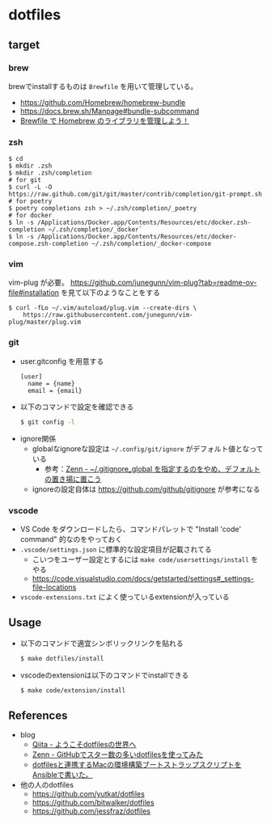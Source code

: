 # dotfiles

## target

### brew

brewでinstallするものは `Brewfile` を用いて管理している。

* https://github.com/Homebrew/homebrew-bundle
* https://docs.brew.sh/Manpage#bundle-subcommand
* [Brewfile で Homebrew のライブラリを管理しよう！]( https://kakakakakku.hatenablog.com/entry/2020/09/17/124653 )

### zsh

```
$ cd
$ mkdir .zsh
$ mkdir .zsh/completion
# for git
$ curl -L -O https://raw.github.com/git/git/master/contrib/completion/git-prompt.sh
# for poetry
$ poetry completions zsh > ~/.zsh/completion/_poetry 
# for docker
$ ln -s /Applications/Docker.app/Contents/Resources/etc/docker.zsh-completion ~/.zsh/completion/_docker`
$ ln -s /Applications/Docker.app/Contents/Resources/etc/docker-compose.zsh-completion ~/.zsh/completion/_docker-compose
```

### vim

vim-plug が必要。 https://github.com/junegunn/vim-plug?tab=readme-ov-file#installation を見て以下のようなことをする
```
$ curl -fLo ~/.vim/autoload/plug.vim --create-dirs \
    https://raw.githubusercontent.com/junegunn/vim-plug/master/plug.vim
```

### git

* user.gitconfig を用意する
  ```
  [user]
    name = {name}
    email = {email}
  ```
* 以下のコマンドで設定を確認できる
  ```bash
  $ git config -l
  ```
* ignore関係
  * globalなignoreな設定は `~/.config/git/ignore` がデフォルト値となっている
    * 参考：[Zenn - ~/.gitignore_global を指定するのをやめ、デフォルトの置き場に置こう]( https://zenn.dev/qnighy/articles/1a756f2857dc20 )
  * ignoreの設定自体は https://github.com/github/gitignore が参考になる

### vscode

* VS Code をダウンロードしたら、コマンドパレットで "Install 'code' command" 的なのをやっておく
* `.vscode/settings.json` に標準的な設定項目が記載されてる
  * こいつをユーザー設定とするには `make code/usersettings/install` をやる
  * https://code.visualstudio.com/docs/getstarted/settings#_settings-file-locations
* `vscode-extensions.txt` によく使っているextensionが入っている

## Usage

* 以下のコマンドで適宜シンボリックリンクを貼れる
  ```bash
  $ make dotfiles/install
  ```
* vscodeのextensionは以下のコマンドでinstallできる
  ```bash
  $ make code/extension/install
  ```

## References

* blog
  * [Qiita - ようこそdotfilesの世界へ]( https://qiita.com/yutkat/items/c6c7584d9795799ee164 )
  * [Zenn - GitHubでスター数の多いdotfilesを使ってみた]( https://zenn.dev/yutakatay/articles/try-dotfiles-01 )
  * [dotfilesと連携するMacの環境構築ブートストラップスクリプトをAnsibleで書いた。]( https://senyoltw.hatenablog.jp/entry/2020/06/12/190152 )
* 他の人のdotfiles
  * https://github.com/yutkat/dotfiles
  * https://github.com/bitwalker/dotfiles
  * https://github.com/jessfraz/dotfiles